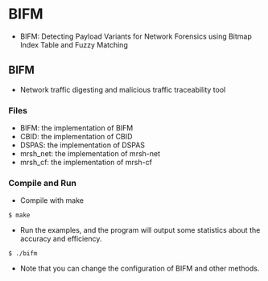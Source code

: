 # BIFM
- BIFM: Detecting Payload Variants for Network Forensics using Bitmap Index Table and Fuzzy Matching

## BIFM
- Network traffic digesting and malicious traffic traceability tool

### Files
- BIFM: the implementation of BIFM
- CBID: the implementation of CBID
- DSPAS: the implementation of DSPAS
- mrsh_net: the implementation of mrsh-net
- mrsh_cf: the implementation of mrsh-cf

### Compile and Run
- Compile with make
```
$ make
```
- Run the examples, and the program will output some statistics about the accuracy and efficiency. 
```
$ ./bifm 
```
- Note that you can change the configuration of BIFM and other methods.
